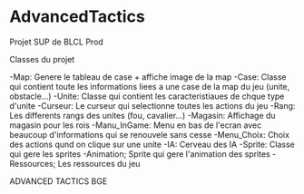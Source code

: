 AdvancedTactics
===============

Projet SUP de BLCL Prod

Classes du projet

-Map: Genere le tableau de case + affiche image de la map
-Case: Classe qui contient toute les informations liees a une case de la map du jeu (unite, obstacle...)
-Unite: Classe qui contient les caracteristiaues de chque type d'unite
-Curseur: Le curseur qui selectionne toutes les actions du jeu
-Rang: Les differents rangs des unites (fou, cavalier...)
-Magasin: Affichage du magasin pour les rois
-Manu_InGame: Menu en bas de l'ecran avec beaucoup d'informations qui se renouvele sans cesse
-Menu_Choix: Choix des actions qund on clique sur une unite
-IA: Cerveau des IA
-Sprite: Classe qui gere les sprites
-Animation; Sprite qui gere l'animation des sprites
-Ressources; Les ressources du jeu


ADVANCED TACTICS BGE
